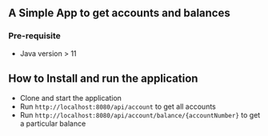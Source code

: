 ## A Simple App to get accounts and balances

### Pre-requisite
- Java version > 11

## How to Install and run the application

- Clone and start the application
- Run `http://localhost:8080/api/account` to get all accounts
- Run `http://localhost:8080/api/account/balance/{accountNumber}` to get a particular balance
